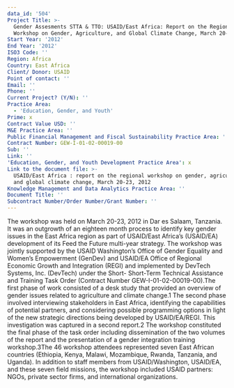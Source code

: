 ```yaml
---
data_id: '504'
Project Title: >-
  Gender Assesments STTA & TTO: USAID/East Africa: Report on the Regional
  Workshop on Gender, Agriculture, and Global Climate Change, March 20-23, 2012
Start Year: '2012'
End Year: '2012'
ISO3 Code: ''
Region: Africa
Country: East Africa
Client/ Donor: USAID
Point of contact: ''
Email: ''
Phone: ''
Current Project? (Y/N): ''
Practice Area:
  - 'Education, Gender, and Youth'
Prime: x
Contract Value USD: ''
M&E Practice Area: ''
Public Financial Management and Fiscal Sustainability Practice Area: ''
Contract Number: GEW-I-01-02-00019-00
Sub: ''
Link: ''
'Education, Gender, and Youth Development Practice Area': x
Link to the document file: >-
  USAID/East Africa : report on the regional workshop on gender, agriculture,
  and global climate change, March 20-23, 2012
Knowledge Management and Data Analytics Practice Area: ''
Document Title: ''
Subcontract Number/Order Number/Grant Number: ''
---
```

The workshop was held on March 20-23, 2012 in Dar es Salaam, Tanzania. It was an outgrowth of an eighteen month process to identify key gender issues in the East Africa region as part of USAID/East Africa’s (USAID/EA) development of its Feed the Future multi-year strategy. The workshop was jointly supported by the USAID Washington’s Office of Gender Equality and Women’s Empowerment (GenDev) and USAID/EA Office of Regional Economic Growth and Integration (REGI) and implemented by DevTech Systems, Inc. (DevTech) under the Short- Short-Term Technical Assistance and Training Task Order (Contract Number GEW-I-01-02-00019-00).The first phase of work consisted of a desk study that provided an overview of gender issues related to agriculture and climate change.1 The second phase involved interviewing stakeholders in East Africa, identifying the capabilities of potential partners, and considering possible programming options in light of the new strategic directions being developed by USAID/EA/REGI. This investigation was captured in a second report.2 The workshop constituted the final phase of the task order including dissemination of the two volumes of the report and the presentation of a gender integration training workshop.3The 46 workshop attendees represented seven East African countries (Ethiopia, Kenya, Malawi, Mozambique, Rwanda, Tanzania, and Uganda). In addition to staff members from USAID/Washington, USAID/EA, and these seven field missions, the workshop included USAID partners: NGOs, private sector firms, and international organizations.